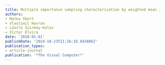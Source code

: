```yaml
---
title: Multiple importance sampling characterization by weighted mean invariance
authors:
- Mateu Sbert
- Vlastimil Havran
- László Szirmay-Kalos
- Vı́ctor Elvira
date: '2018-01-01'
publishDate: '2024-10-23T21:26:18.843886Z'
publication_types:
- article-journal
publication: '*The Visual Computer*'
---
```

